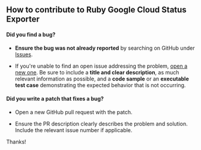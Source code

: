 ## How to contribute to Ruby Google Cloud Status Exporter

#### **Did you find a bug?**

* **Ensure the bug was not already reported** by searching on GitHub under [Issues](https://github.com/igarridot/GoogleCloudStatusExporter/issues).

* If you're unable to find an open issue addressing the problem, [open a new one](https://github.com/igarridot/GoogleCloudStatusExporter/issues/new). Be sure to include a **title and clear description**, as much relevant information as possible, and a **code sample** or an **executable test case** demonstrating the expected behavior that is not occurring.


#### **Did you write a patch that fixes a bug?**

* Open a new GitHub pull request with the patch.

* Ensure the PR description clearly describes the problem and solution. Include the relevant issue number if applicable.


Thanks! 
